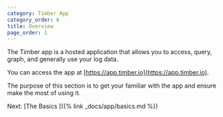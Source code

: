 ```yaml
---
category: Timber App
category_order: 6
title: Overview
page_order: 1
---
```


The Timber app is a hosted application that allows you to access, query, graph, and generally
use your log data.

You can access the app at [https://app.timber.io](https://app.timber.io).

The purpose of this section is to get your familiar with the app and ensure make the most
of using it.


<div class="next">
  Next: [The Basics <i class="fa fa-arrow-circle-right" aria-hidden="true"></i>]({% link _docs/app/basics.md %})
</div>